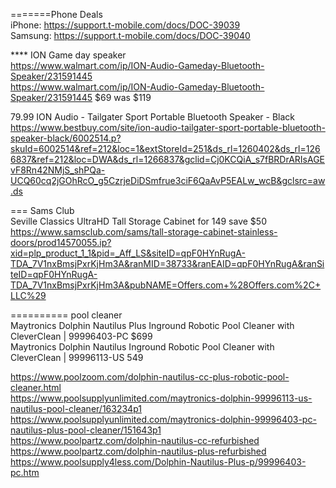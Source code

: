 

   
        
        
=======Phone Deals     
iPhone: https://support.t-mobile.com/docs/DOC-39039   
Samsung: https://support.t-mobile.com/docs/DOC-39040    
    
    
    
    

****  ION Game day speaker      
https://www.walmart.com/ip/ION-Audio-Gameday-Bluetooth-Speaker/231591445  
https://www.walmart.com/ip/ION-Audio-Gameday-Bluetooth-Speaker/231591445   $69  was  $119

79.99 ION Audio - Tailgater Sport Portable Bluetooth Speaker - Black   https://www.bestbuy.com/site/ion-audio-tailgater-sport-portable-bluetooth-speaker-black/6002514.p?skuId=6002514&ref=212&loc=1&extStoreId=251&ds_rl=1260402&ds_rl=1266837&ref=212&loc=DWA&ds_rl=1266837&gclid=Cj0KCQiA_s7fBRDrARIsAGEvF8Rn42NMjS_shPQa-UCQ60cq2jGOhRcO_g5CzrjeDiDSmfrue3ciF6QaAvP5EALw_wcB&gclsrc=aw.ds    


        
 === Sams Club  
 Seville Classics UltraHD Tall Storage Cabinet   for 149 save $50
 https://www.samsclub.com/sams/tall-storage-cabinet-stainless-doors/prod14570055.ip?xid=plp_product_1_1&pid=_Aff_LS&siteID=qpF0HYnRugA-TDA_7V1nxBmsjPxrKjHm3A&ranMID=38733&ranEAID=qpF0HYnRugA&ranSiteID=qpF0HYnRugA-TDA_7V1nxBmsjPxrKjHm3A&pubNAME=Offers.com+%28Offers.com%2C+LLC%29
 
        


==========  pool cleaner    
Maytronics Dolphin Nautilus Plus Inground Robotic Pool Cleaner with CleverClean | 99996403-PC     $699     
Maytronics Dolphin Nautilus Inground Robotic Pool Cleaner with CleverClean | 99996113-US   549    
    
https://www.poolzoom.com/dolphin-nautilus-cc-plus-robotic-pool-cleaner.html         
https://www.poolsupplyunlimited.com/maytronics-dolphin-99996113-us-nautilus-pool-cleaner/163234p1       
https://www.poolsupplyunlimited.com/maytronics-dolphin-99996403-pc-nautilus-plus-pool-cleaner/151643p1      
https://www.poolpartz.com/dolphin-nautilus-cc-refurbished       
https://www.poolpartz.com/dolphin-nautilus-plus-refurbished     
https://www.poolsupply4less.com/Dolphin-Nautilus-Plus-p/99996403-pc.htm     
        
            
            
                    



